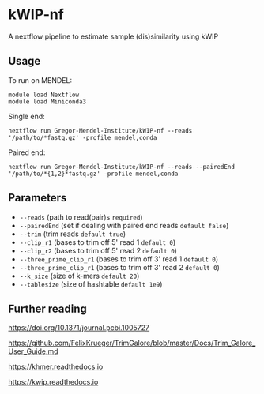 # kWIP-nf
A nextflow pipeline to estimate sample (dis)similarity using kWIP

## Usage

To run on MENDEL:

```
module load Nextflow
module load Miniconda3
```

Single end:
```
nextflow run Gregor-Mendel-Institute/kWIP-nf --reads '/path/to/*fastq.gz' -profile mendel,conda
```

Paired end:
```
nextflow run Gregor-Mendel-Institute/kWIP-nf --reads --pairedEnd '/path/to/*{1,2}*fastq.gz' -profile mendel,conda
```


## Parameters

* `--reads` (path to read(pair)s `required`)
* `--pairedEnd` (set if dealing with paired end reads `default false`)
* `--trim` (trim reads `default true`)
* `--clip_r1` (bases to trim off 5' read 1 `default 0`)
* `--clip_r2` (bases to trim off 5' read 2 `default 0`)
* `--three_prime_clip_r1` (bases to trim off 3' read 1 `default 0`)
* `--three_prime_clip_r1` (bases to trim off 3' read 2 `default 0`)
* `--k_size` (size of k-mers `default 20`)
* `--tablesize` (size of hashtable `default 1e9`)

## Further reading

https://doi.org/10.1371/journal.pcbi.1005727

https://github.com/FelixKrueger/TrimGalore/blob/master/Docs/Trim_Galore_User_Guide.md

https://khmer.readthedocs.io

https://kwip.readthedocs.io

